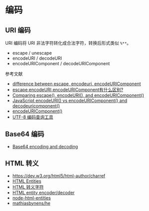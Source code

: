 # 编码

## URI 编码

URI 编码将 URI 非法字符转化成合法字符，转换后形式类似 `%**`。

- escape / unescape
- encodeURI / decodeURI
- encodeURIComponent / decodeURIComponent

参考文献

- [difference between escape, encodeuri, encodeURIComponent](https://stackoverflow.com/questions/14317861/difference-between-escape-encodeuri-encodeuricomponent)
- [escape,encodeURI,encodeURIComponent有什么区别?](https://www.zhihu.com/question/21861899)
- [Comparing escape(), encodeURI(), and encodeURIComponent()](http://xkr.us/articles/javascript/encode-compare/)
- [JavaScript encodeURI() vs encodeURIComponent() and decodeuricomponent()](https://love2dev.com/blog/whats-the-difference-between-encodeuri-and-encodeuricomponent/)
- [encodeURIComponent()](https://developer.mozilla.org/en-US/docs/Web/JavaScript/Reference/Global_Objects/encodeURIComponent)
- [UTF-8 编码查询工具](http://www.mytju.com/classCode/tools/encode_gb2312.asp)

## Base64 编码

- [Base64 encoding and decoding](https://developer.mozilla.org/en-US/docs/Web/API/WindowBase64/Base64_encoding_and_decoding)

## HTML 转义

- https://dev.w3.org/html5/html-author/charref
- [HTML Entities](https://www.w3schools.com/html/html_entities.asp)
- [HTML 转义字符](http://tool.oschina.net/commons?type=2)
- [HTML entity encoder/decoder](https://mothereff.in/html-entities)
- [node-html-entities](https://www.npmjs.com/package/html-entities)
- [mathiasbynens/he](https://github.com/mathiasbynens/he)
